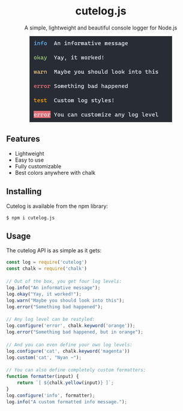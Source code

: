 <p align="center">
  <h1 align="center">cutelog.js</h1>
  <p align="center">A simple, lightweight and beautiful console logger for Node.js</p>
</p>

<p align="center">
    <img src="img/screenshot.png">
</p>

## Features
- Lightweight
- Easy to use
- Fully customizable
- Best colors anywhere with chalk

## Installing
Cutelog is available from the npm library:
```
$ npm i cutelog.js
```

## Usage
The cutelog API is as simple as it gets:
```javascript
const log = require('cutelog')
const chalk = require('chalk')

// Out of the box, you get four log levels:
log.info("An informative message");
log.okay("Yay, it worked!");
log.warn("Maybe you should look into this");
log.error("Something bad happened");

// Any log level can be restyled:
log.configure('error', chalk.keyword('orange'));
log.error("Something bad happened, but in orange");

// And you can even define your own log levels:
log.configure('cat', chalk.keyword('magenta'))
log.custom('cat', "Nyan ~");

// You can also define completely custom formatters:
function formatter(input) {
    return `[ ${chalk.yellow(input)} ]`;
}
log.configure('info', formatter);
log.info("A custom formatted info message.");
```